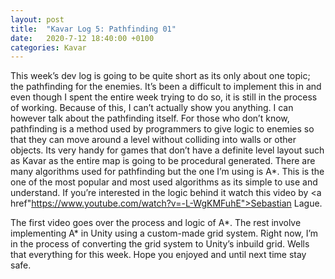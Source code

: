 ```yaml
---
layout: post
title:  "Kavar Log 5: Pathfinding 01"
date:   2020-7-12 18:40:00 +0100
categories: Kavar
---
```


This week’s dev log is going to be quite short as its only about one topic; the pathfinding for the enemies. It’s been a difficult to implement this in and even though I spent the entire week trying to do so, it is still in the process of working. Because of this, I can’t actually show you anything. I can however talk about the pathfinding itself.
For those who don’t know, pathfinding is a method used by programmers to give logic to enemies so that they can move around a level without colliding into walls or other objects. Its very handy for games that don’t have a definite level layout such as Kavar as the entire map is going to be procedural generated.
There are many algorithms used for pathfinding but the one I’m using is A*. This is the one of the most popular and most used algorithms as its simple to use and understand. 
If you’re interested in the logic behind it watch this video by <a href"https://www.youtube.com/watch?v=-L-WgKMFuhE">Sebastian Lague.</a>
<br>

The first video goes over the process and logic of A*. The rest involve implementing A* in Unity using a custom-made grid system. Right now, I’m in the process of converting the grid system to Unity’s inbuild grid.
Wells that everything for this week. Hope you enjoyed and until next time stay safe.
